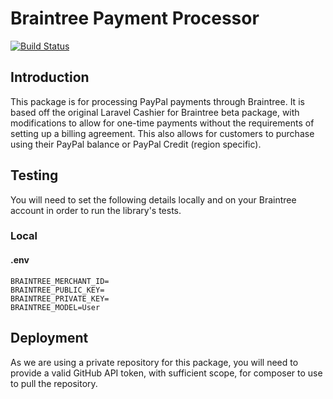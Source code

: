 # Braintree Payment Processor

[![Build Status](https://travis-ci.com/symless/braintree-payments.svg?token=qA4emxcJZXUc5WtoVgdL&branch=master)](https://travis-ci.com/symless/braintree-payments)

## Introduction

This package is for processing PayPal payments through Braintree. It is based off the original Laravel Cashier for Braintree beta package, with modifications to allow for one-time payments without the requirements of setting up a billing agreement. This also allows for customers to purchase using their PayPal balance or PayPal Credit (region specific).

## Testing

You will need to set the following details locally and on your Braintree account in order to run the library's tests.

### Local

#### .env

    BRAINTREE_MERCHANT_ID=
    BRAINTREE_PUBLIC_KEY=
    BRAINTREE_PRIVATE_KEY=
    BRAINTREE_MODEL=User

## Deployment

As we are using a private repository for this package, you will need to provide a valid GitHub API token, with sufficient scope, for composer to use to pull the repository.
